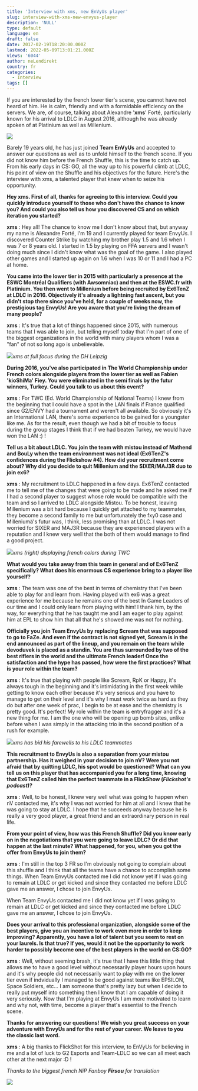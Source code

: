 ```yaml
---
title: 'Interview with xms, new EnVyUs player'
slug: interview-with-xms-new-envyus-player
description: 'NULL'
type: default
language: en
draft: false
date: 2017-02-19T18:20:00.000Z
lastmod: 2022-05-09T13:01:21.000Z
views: '6044'
author: neLendirekt
country: fr
categories:
  - Interview
tags: []
---
```

If you are interested by the french lower tier's scene, you cannot have not heard of him. He is calm, friendly and with a formidable efficiency on the servers. We are, of course, talking about Alexandre '**xms**' Forté, particularly known for his arrival to LDLC in August 2016, although he was already spoken of at Platinium as well as Millenium.

![](/storage/images/58a9cf287bb4b_14757747292157jpeg.jpeg)

Barely 19 years old, he has just joined **Team EnVyUs** and accepted to answer our questions as well as to unfold himself to the french scene. If you did not know him before the French Shuffle, this is the time to catch up. From his early days in CS: GO, all the way up to his powerful climb at LDLC, his point of view on the Shuffle and his objectives for the future. Here's the interview with xms, a talented player that knew when to seize his opportunity.

**Hey xms. First of all, thanks for agreeing to this interview. Could you quickly introduce yourself to those who don't have the chance to know you? And could you also tell us how you discovered CS and on which iteration you started?**

**xms** : Hey all! The chance to know me I don't know about that, but anyway my name is Alexandre Forté, I'm 19 and I currently played for team EnvyUs. I discovered Counter Strike by watching my brother play 1.5 and 1.6 when I was 7 or 8 years old. I started in 1.5 by playing on FFA servers and I wasn't doing much since I didn't know what was the goal of the game. I also played other games and I started up again on 1.6 when I was 10 or 11 and I had a PC at home.

**You came into the lower tier in 2015 with particularly a presence at the ESWC Montréal Qualifiers (with Awsomniac) and then at the ESWC.fr with Platinium. You then went to Millenium before being recruited by Ex6TenZ at LDLC in 2016\. Objectively it's already a lightning fast ascent, but you didn't stop there since you've held, for a couple of weeks now, the prestigious tag EnvyUs! Are you aware that you're living the dream of many people?**

**xms** : It's true that a lot of things happened since 2015, with numerous teams that I was able to join, but telling myself today that I'm part of one of the biggest organizations in the world with many players whom I was a "fan" of not so long ago is unbelievable.

![](/storage/images/58a9d4f3027c1_31476734593-3c702e11c3-zjpg.jpg)_xms at full focus during the DH Leipzig_

**During 2016, you've also participated in The World Championship under French colors alongside players from the lower tier as well as Fabien 'kioShiMa' Fiey. You were eliminated in the semi finals by the futur winners, Turkey. Could you talk to us about this event?**

**xms** : For TWC (Ed. World Championship of National Teams) I knew from the beginning that I could have a spot in the LAN finals if France qualified since G2/ENVY had a tournament and weren't all available. So obviously it's an International LAN, there's some experience to be gained for a youngster like me. As for the result, even though we had a bit of trouble to focus during the group stages I think that if we had beaten Turkey, we would have won the LAN :) !  

**Tell us a bit about LDLC. You join the team with mistou instead of Mathend and BouLy when the team environment was not ideal (Ex6TenZ's confidences during the Flickshow #4). How did your recruitment come about? Why did you decide to quit Millenium and the SIXER/MAJ3R duo to join ex6?**

**xms** : My recruitment to LDLC happened in a few days. Ex6TenZ contacted me to tell me of the changes that were going to be made and he asked me if I had a second player to suggest whose role would be compatible with the team and so I arrived to LDLC alongside Mistou. To be honest, leaving Millenium was a bit hard because I quickly get attached to my teammates, they become a second family to me but unfortunately the fxy0 case and Milleniumä's futur was, I think, less promising than at LDLC. I was not worried for SIXER and MAJ3R because they are experienced players with a reputation and I knew very well that the both of them would manage to find a good project.

_![](/storage/images/58a9cf52d92b214760012532034jpeg.jpeg)xms (right) displaying french colors during TWC_

**What would you take away from this team in general and of Ex6TenZ specifically? What does his enormous CS experience bring to a player like yourself?**

**xms** : The team was one of the best in terms of chemistry that I've been able to play for and learn from. Having played with ex6 was a great experience for me because he remains one of the best In Game Leaders of our time and I could only learn from playing with him! I thank him, by the way, for everything that he has taught me and I am eager to play against him at EPL to show him that all that he's showed me was not for nothing.

**Officially you join Team EnvyUs by replacing Scream that was supposed to go to FaZe. And even if the contract is not signed yet, Scream is in the end announced as part of the lineup, and you remain on the team while devoduvek is placed as a standin. You are thus surrounded by two of the best riflers in the world and the ultimate French leader! Once the satisfaction and the hype has passed, how were the first practices? What is your role within the team?**

**xms** : It's true that playing with people like Scream, RpK or Happy, it's always tough in the beginning and it's intimidating in the first week while getting to know each other because it's very serious and you have to manage to get on their level and it's why I must work twice as hard as they do but after one week of prac, I begin to be at ease and the chemistry is pretty good. It's perfect! My role within the team is entryfragger and it's a new thing for me. I am the one who will be opening up bomb sites, unlike before when I was simply in the attacking trio in the second position of a rush for example.

![](/storage/images/589c8dbbe15b4_xms-ldlcjpeg.jpeg)_xms has bid his farewells to his LDLC teammates_

**This recruitment to EnvyUs is also a separation from your mistou partnership. Has it weighed in your decision to join nV? Were you not afraid that by quitting LDLC, his spot would be questioned? What can you tell us on this player that has accompanied you for a long time, knowing that Ex6TenZ called him the perfect teammate in a FlickShow (_Flickshot's podcast_)?**

**xms** : Well, to be honest, I knew very well what was going to happen when nV contacted me, it's why I was not worried for him at all and I knew that he was going to stay at LDLC. I hope that he succeeds anyway because he is really a very good player, a great friend and an extraordinary person in real life.

**From your point of view, how was this French Shuffle? Did you know early on in the negotiations that you were going to leave LDLC? Or did that happen at the last minute? What happened, for you, when you got the offer from EnvyUs to join them?**

**xms** : I'm still in the top 3 FR so I'm obviously not going to complain about this shuffle and I think that all the teams have a chance to accomplish some things. When Team EnvyUs contacted me I did not know yet if I was going to remain at LDLC or get kicked and since they contacted me before LDLC gave me an answer, I chose to join EnvyUs.

When Team EnvyUs contacted me I did not know yet if I was going to remain at LDLC or get kicked and since they contacted me before LDLC gave me an answer, I chose to join EnvyUs. 

**Does your arrival to this professional organization, alongside some of the best players, give you an incentive to work even more in order to keep improving? Apparently, you have a lot of talent but you seem to rest on your laurels. Is that true? If yes, would it not be the opportunity to work harder to possibly become one of the best players in the world on CS:GO?**

**xms** : Well, without seeming brash, it's true that I have this little thing that allows me to have a good level without necessarily player hours upon hours and it's why people did not necessarily want to play with me on the lower tier even if indvidually I managed to be good against teams like EPSILON, Space Soldiers, etc... I am someone that's pretty lazy but when I decide to really put myself into something then I know that I am capable of doing it very seriously. Now that I'm playing at EnvyUs I am more motivated to learn and why not, with time, become a player that's essential to the French scene.

**Thanks for answering our questions! We wish you great success on your adventure with EnvyUs and for the rest of your career. We leave to you the classic last word.**

**xms** : A big thanks to FlickShot for this interview, to EnVyUs for believing in me and a lot of luck to G2 Esports and Team-LDLC so we can all meet each other at the next major :D !

_Thanks to the biggest french NiP Fanboy **Firsou** for translation_

_**![](/storage/images/581289c2e0948fswhite.png)**_
